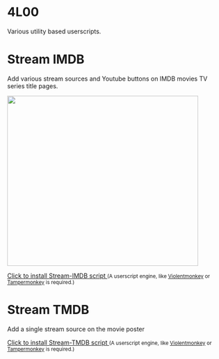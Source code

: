 # 4L00
Various utility based userscripts.

# Stream IMDB
Add various stream sources and Youtube buttons on IMDB movies TV series title pages.

<img src="https://i.imgur.com/QS7oe3Q.png" width="439" height="392">

<a href="https://github.com/4L00/TemperMonkey-Scripts/raw/master/Stream-IMDB.user.js">Click to install Stream-IMDB script </a>
<small>(A userscript engine, like [Violentmonkey](https://violentmonkey.github.io/get-it/) or [Tampermonkey](https://www.tampermonkey.net/) is required.)</small>

# Stream TMDB
Add a single stream source on the movie poster



<a href="https://github.com/4L00/TemperMonkey-Scripts/raw/master/Stream-TMDB.user.js">Click to install Stream-TMDB script </a>
<small>(A userscript engine, like [Violentmonkey](https://violentmonkey.github.io/get-it/) or [Tampermonkey](https://www.tampermonkey.net/) is required.)</small>
